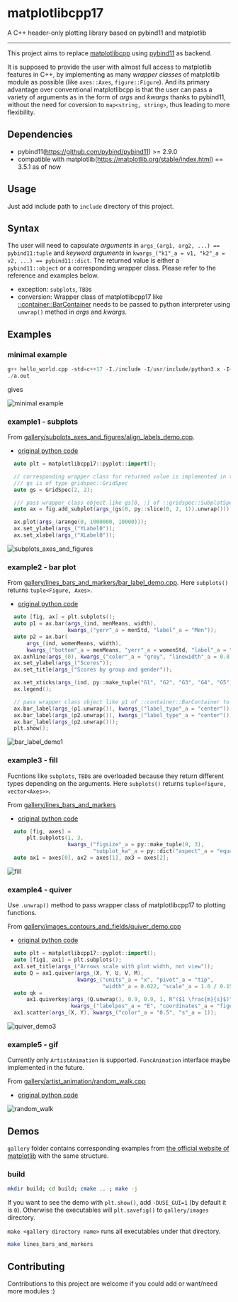 # matplotlibcpp17

A C++ header-only plotting library based on pybind11 and matplotlib

-----

This project aims to replace [matplotlibcpp](https://github.com/lava/matplotlib-cpp) using [pybind11](https://github.com/pybind/pybind11) as backend.

It is supposed to provide the user with almost full access to matplotlib features in C++, by implementing as many *wrapper classes* of matplotlib module as possible (like `axes::Axes`, `figure::Figure`). And its primary advantage over conventional matplotlibcpp is that the user can pass a variety of arguments as in the form of *args* and *kwargs* thanks to pybind11, without the need for coversion to `map<string, string>`, thus leading to more flexibility.

## Dependencies

- pybind11(https://github.com/pybind/pybind11) >= 2.9.0
- compatible with matplotlib(https://matplotlib.org/stable/index.html) == 3.5.1 as of now

## Usage

Just add include path to `include` directory of this project.

## Syntax

The user will need to capsulate *arguments* in `args_(arg1, arg2, ...) == pybind11:tuple` and *keyword arguments* in `kwargs_("k1"_a = v1, "k2"_a = v2, ...) == pybind11::dict`. The returned value is either a `pybind11::object` or a corresponding wrapper class. Please refer to the reference and examples below.
- exception: `subplots`, `TBD`s
- conversion: Wrapper class of matplotlibcpp17 like [::container::BarContainer](https://github.com/soblin/matplotlibcpp17/blob/master/include/matplotlibcpp17/container.h) needs to be passed to python interpreter using `unwrap()` method in *args* and *kwargs*.

## Examples

### minimal example

```cpp
g++ hello_world.cpp -std=c++17 -I./include -I/usr/include/python3.x -I<path to pybind11> -lpython3.x
./a.out
```

gives

![minimal example](./gallery/images/hello_world.png)

### example1 - subplots

From [gallery/subplots_axes_and_figures/align_labels_demo.cpp](https://github.com/soblin/matplotlibcpp17/blob/master/gallery/subplots_axes_and_figures/align_labels_demo.cpp).

- [original python code](https://matplotlib.org/stable/gallery/subplots_axes_and_figures/align_labels_demo.html)

```cpp
  auto plt = matplotlibcpp17::pyplot::import();

  // corresponding wrapper class for returned value is implemented in this library
  /// gs is of type gridspec::GridSpec
  auto gs = GridSpec(2, 2);

  /// pass wrapper class object like gs[0, :] of ::gridspec::SubplotSpec to the interpreter using .unwrap() method as python object
  auto ax = fig.add_subplot(args_(gs(0, py::slice(0, 2, 1)).unwrap()));

  ax.plot(args_(arange(0, 1000000, 10000)));
  ax.set_ylabel(args_("YLabel0"));
  ax.set_xlabel(args_("XLabel0"));
```

![subplots_axes_and_figures](./gallery/images/align_labels_demo.png)

### example2 - bar plot

From [gallery/lines_bars_and_markers/bar_label_demo.cpp](https://github.com/soblin/matplotlibcpp17/blob/master/gallery/lines_bars_and_markers/bar_label_demo.cpp). Here `subplots()` returns `tuple<Figure, Axes>`.

- [original python code](https://matplotlib.org/stable/gallery/lines_bars_and_markers/bar_label_demo.html)

```cpp
  auto [fig, ax] = plt.subplots();
  auto p1 = ax.bar(args_(ind, menMeans, width),
                   kwargs_("yerr"_a = menStd, "label"_a = "Men"));
  auto p2 = ax.bar(
      args_(ind, womenMeans, width),
      kwargs_("bottom"_a = menMeans, "yerr"_a = womenStd, "label"_a = "Women"));
  ax.axhline(args_(0), kwargs_("color"_a = "grey", "linewidth"_a = 0.8));
  ax.set_ylabel(args_("Scores"));
  ax.set_title(args_("Scores by group and gender"));

  ax.set_xticks(args_(ind, py::make_tuple("G1", "G2", "G3", "G4", "G5")));
  ax.legend();

  // pass wrapper class object like p1 of ::container::BarContainer to the interpreter using .unwrap() method as python object
  ax.bar_label(args_(p1.unwrap()), kwargs_("label_type"_a = "center"));
  ax.bar_label(args_(p2.unwrap()), kwargs_("label_type"_a = "center"));
  ax.bar_label(args_(p2.unwrap()));
  plt.show();
```

![bar_label_demo1](./gallery/images/bar_label_demo1.png)

### example3 - fill

Fucntions like `subplots`, `TBD`s are overloaded because they return different types depending on the arguments. Here `subplots()` returns `tuple<Figure, vector<Axes>>`.

From [gallery/lines_bars_and_markers](https://github.com/soblin/matplotlibcpp17/blob/master/gallery/lines_bars_and_markers/fill.cpp)

- [original python code](https://matplotlib.org/stable/gallery/lines_bars_and_markers/fill.html)

```cpp
  auto [fig, axes] =
      plt.subplots(1, 3,
                   kwargs_("figsize"_a = py::make_tuple(9, 3),
                           "subplot_kw"_a = py::dict("aspect"_a = "equal")));
  auto ax1 = axes[0], ax2 = axes[1], ax3 = axes[2];
```

![fill](./gallery/images/fill.png)

### example4 - quiver

Use `.unwrap()` method to pass wrapper class of matplotlibcpp17 to plotting functions.

From [gallery/images_contours_and_fields/quiver_demo.cpp](https://github.com/soblin/matplotlibcpp17/blob/master/gallery/images_contours_and_fields/quiver_demo.cpp)

- [original python code](https://matplotlib.org/stable/gallery/images_contours_and_fields/quiver_demo.html)

```cpp
  auto plt = matplotlibcpp17::pyplot::import();
  auto [fig1, ax1] = plt.subplots();
  ax1.set_title(args_("Arrows scale with plot width, not view"));
  auto Q = ax1.quiver(args_(X, Y, U, V, M),
                      kwargs_("units"_a = "x", "pivot"_a = "tip",
                              "width"_a = 0.022, "scale"_a = 1.0 / 0.15));
  auto qk =
      ax1.quiverkey(args_(Q.unwrap(), 0.9, 0.9, 1, R"($1 \frac{m}{s}$)"),
                    kwargs_("labelpos"_a = "E", "coordinates"_a = "figure"));
  ax1.scatter(args_(X, Y), kwargs_("color"_a = "0.5", "s"_a = 1));
```

![quiver_demo3](./gallery/images/quiver_demo_3.png)

### example5 - gif

Currently only `ArtistAnimation` is supported. `FuncAnimation` interface maybe implemented in the future.

From [gallery/artist_animation/random_walk.cpp](https://github.com/soblin/matplotlibcpp17/blob/master/gallery/artist_animation/random_walk.cpp)

- [original python code](https://matplotlib.org/stable/gallery/animation/random_walk.html)

![random_walk](./gallery/images/random_walk.gif)

## Demos

`gallery` folder contains corresponding examples from [the official website of matplotlib](https://matplotlib.org/stable/gallery) with the same structure.

### build

```bash
mkdir build; cd build; cmake .. ; make -j
```

If you want to see the demo with `plt.show()`, add `-DUSE_GUI=1` (by default it is `0`). Otherwise the executables will `plt.savefig()` to `gallery/images` directory.

`make <gallery directory name>` runs all executables under that directory.

```bash
make lines_bars_and_markers
```

## Contributing

Contributions to this project are welcome if you could add or want/need more modules :)

